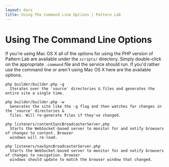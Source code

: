 ```yaml
---
layout: docs
title: Using The Command Line Options | Pattern Lab
---
```


# Using The Command Line Options
If you're using Mac OS X all of the options for using the PHP version of Pattern Lab are available under the `scripts/` directory. Simply double-click on the appropriate `.command` file and the service should run. If you'd rather use the command line or aren't using Mac OS X here are the available options.

    php builder/builder.php -g
      Iterates over the 'source' directories & files and generates the entire site a single time.
        
    php builder/builder.php -w
      Generates the site like the -g flag and then watches for changes in the 'source' directories &
      files. Will re-generate files if they've changed.

    php listeners/contentSyncBroadcasterServer.php
      Starts the WebSocket-based server to monitor for and notify browsers of changes to content. Browser
      windows will re-load.

    php listeners/navSyncBroadcasterServer.php
      Starts the WebSocket-based server to monitor for and notify browsers of changes to navigation. Browser
      windows should update to match the browser window that changed.
